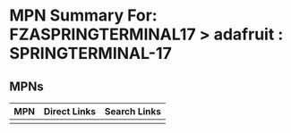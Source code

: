 



# MPN Summary For: FZASPRINGTERMINAL17 > adafruit : SPRINGTERMINAL-17

## MPNs
  

|MPN|Direct Links|Search Links|
| :--- | :--- | :--- |
||||
